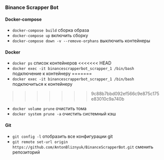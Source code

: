 ### Binance Scrapper Bot
#### Docker-compose 
- `docker-compose build` сборка образа
- `docker-compose up` включить сборку
- `docker-compose down -v --remove-orphans` выключить контейнеры

#### Docker
- `docker ps` список контейнеров
<<<<<<< HEAD
- `docker exec -it binancescrapperbot_scrapper_1 /bin/bash` подключение к контейнеру
=======
- `docker exec -it binancescrapperbot_scrapper_1 /bin/bash` подключиться к контейнеру
>>>>>>> 9c88b7bbd092ef566c9e875c175e83010c9a740b
- `docker volume prune` очистить тома
- `docker system prune -a` очистить системный кэш

#### Git
- `git config -l` отобразить все конфигурации git
- `git remote set-url origin https://github.com/AntonBliznyuk/BinanceScrapperBot.git` сменить репозиторий
